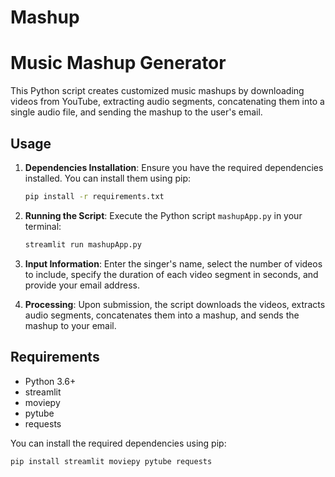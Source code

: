 # Mashup
# Music Mashup Generator

This Python script creates customized music mashups by downloading videos from YouTube, extracting audio segments, concatenating them into a single audio file, and sending the mashup to the user's email.

## Usage

1. **Dependencies Installation**: Ensure you have the required dependencies installed. You can install them using pip:

    ```bash
    pip install -r requirements.txt
    ```

2. **Running the Script**: Execute the Python script `mashupApp.py` in your terminal:

    ```bash
    streamlit run mashupApp.py
    ```

3. **Input Information**: Enter the singer's name, select the number of videos to include, specify the duration of each video segment in seconds, and provide your email address.

4. **Processing**: Upon submission, the script downloads the videos, extracts audio segments, concatenates them into a mashup, and sends the mashup to your email.

## Requirements

- Python 3.6+
- streamlit
- moviepy
- pytube
- requests

You can install the required dependencies using pip:

```bash
pip install streamlit moviepy pytube requests
